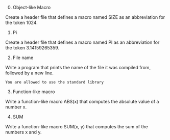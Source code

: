 0. Object-like Macro

Create a header file that defines a macro named SIZE
as an abbreviation for the token 1024.

1. Pi

Create a header file that defines a macro named PI
as an abbreviation for the token 3.14159265359.

2. File name

Write a program that prints the name of the file it was
compiled from, followed by a new line.

    You are allowed to use the standard library

3. Function-like macro

Write a function-like macro ABS(x) that computes
the absolute value of a number x.

4. SUM

Write a function-like macro SUM(x, y) that computes
the sum of the numbers x and y.
